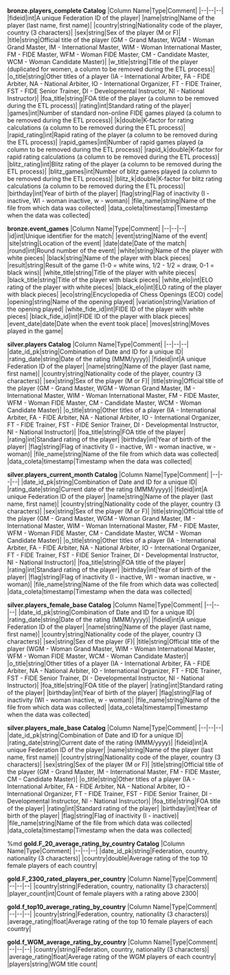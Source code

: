 **bronze.players_complete Catalog**
|Column Name|Type|Comment|
|--|--|--|
|fideid|int|A unique Federation ID of the player|
|name|string|Name of the player (last name, first name)|
|country|string|Nationality code of the player, country (3 characters)|
|sex|string|Sex of the player (M or F)|
|title|string|Official title of the player (GM - Grand Master, WGM - Woman Grand Master, IM - International Master, WIM - Woman International Master, FM - FIDE Master, WFM - Woman FIDE Master, CM - Candidate Master, WCM - Woman Candidate Master)|
|w_title|string|Title of the player (duplicated for women, a column to be removed during the ETL process)|
|o_title|string|Other titles of a player (IA - International Arbiter, FA - FIDE Arbiter, NA - National Arbiter, IO - International Organizer, FT - FIDE Trainer, FST - FIDE Senior Trainer, DI - Developmental Instructor, NI - National Instructor)|
|foa_title|string|FOA title of the player (a column to be removed during the ETL process)|
|rating|int|Standard rating of the player|
|games|int|Number of standard non-online FIDE games played (a column to be removed during the ETL process)|
|k|double|K-factor for rating calculations (a column to be removed during the ETL process)|
|rapid_rating|int|Rapid rating of the player (a column to be removed during the ETL process)|
|rapid_games|int|Number of rapid games played (a column to be removed during the ETL process)|
|rapid_k|double|K-factor for rapid rating calculations (a column to be removed during the ETL process)|
|blitz_rating|int|Blitz rating of the player (a column to be removed during the ETL process)|
|blitz_games|int|Number of blitz games played (a column to be removed during the ETL process)|
|blitz_k|double|K-factor for blitz rating calculations (a column to be removed during the ETL process)|
|birthday|int|Year of birth of the player|
|flag|string|Flag of inactivity (I - inactive, WI - woman inactive, w - woman)|
|file_name|string|Name of the file from which data was collected|
|data_coleta|timestamp|Timestamp when the data was collected|

**bronze.event_games**
|Column Name|Type|Comment|
|--|--|--|
|id|int|Unique identifier for the match|
|event|string|Name of the event|
|site|string|Location of the event|
|date|date|Date of the match|
|round|int|Round number of the event|
|white|string|Name of the player with white pieces|
|black|string|Name of the player with black pieces|
|result|string|Result of the game (1-0 = white wins, 1/2 - 1/2 = draw, 0-1 = black wins)|
|white_title|string|Title of the player with white pieces|
|black_title|string|Title of the player with black pieces|
|white_elo|int|ELO rating of the player with white pieces|
|black_elo|int|ELO rating of the player with black pieces|
|eco|string|Encyclopedia of Chess Openings (ECO) code|
|opening|string|Name of the opening played|
|variation|string|Variation of the opening played|
|white_fide_id|int|FIDE ID of the player with white pieces|
|black_fide_id|int|FIDE ID of the player with black pieces|
|event_date|date|Date when the event took place|
|moves|string|Moves played in the game|


**silver.players Catalog**
|Column Name|Type|Comment|
|--|--|--|
|date_id_pk|string|Combination of Date and ID for a unique ID|
|rating_date|string|Date of the rating (MMM/yyyy)|
|fideid|int|A unique Federation ID of the player|
|name|string|Name of the player (last name, first name)|
|country|string|Nationality code of the player, country (3 characters)|
|sex|string|Sex of the player (M or F)|
|title|string|Official title of the player (GM - Grand Master, WGM - Woman Grand Master, IM - International Master, WIM - Woman International Master, FM - FIDE Master, WFM - Woman FIDE Master, CM - Candidate Master, WCM - Woman Candidate Master)|
|o_title|string|Other titles of a player (IA - International Arbiter, FA - FIDE Arbiter, NA - National Arbiter, IO - International Organizer, FT - FIDE Trainer, FST - FIDE Senior Trainer, DI - Developmental Instructor, NI - National Instructor)|
|foa_title|string|FOA title of the player|
|rating|int|Standard rating of the player|
|birthday|int|Year of birth of the player|
|flag|string|Flag of inactivity (I - inactive, WI - woman inactive, w - woman)|
|file_name|string|Name of the file from which data was collected|
|data_coleta|timestamp|Timestamp when the data was collected|


**silver.players_current_month Catalog**
|Column Name|Type|Comment|
|--|--|--|
|date_id_pk|string|Combination of Date and ID for a unique ID|
|rating_date|string|Current date of the rating (MMM/yyyy)|
|fideid|int|A unique Federation ID of the player|
|name|string|Name of the player (last name, first name)|
|country|string|Nationality code of the player, country (3 characters)|
|sex|string|Sex of the player (M or F)|
|title|string|Official title of the player (GM - Grand Master, WGM - Woman Grand Master, IM - International Master, WIM - Woman International Master, FM - FIDE Master, WFM - Woman FIDE Master, CM - Candidate Master, WCM - Woman Candidate Master)|
|o_title|string|Other titles of a player (IA - International Arbiter, FA - FIDE Arbiter, NA - National Arbiter, IO - International Organizer, FT - FIDE Trainer, FST - FIDE Senior Trainer, DI - Developmental Instructor, NI - National Instructor)|
|foa_title|string|FOA title of the player|
|rating|int|Standard rating of the player|
|birthday|int|Year of birth of the player|
|flag|string|Flag of inactivity (I - inactive, WI - woman inactive, w - woman)|
|file_name|string|Name of the file from which data was collected|
|data_coleta|timestamp|Timestamp when the data was collected|


**silver.players_female_base Catalog**
|Column Name|Type|Comment|
|--|--|--|
|date_id_pk|string|Combination of Date and ID for a unique ID|
|rating_date|string|Date of the rating (MMM/yyyy)|
|fideid|int|A unique Federation ID of the player|
|name|string|Name of the player (last name, first name)|
|country|string|Nationality code of the player, country (3 characters)|
|sex|string|Sex of the player (F)|
|title|string|Official title of the player (WGM - Woman Grand Master, WIM - Woman International Master, WFM - Woman FIDE Master, WCM - Woman Candidate Master)|
|o_title|string|Other titles of a player (IA - International Arbiter, FA - FIDE Arbiter, NA - National Arbiter, IO - International Organizer, FT - FIDE Trainer, FST - FIDE Senior Trainer, DI - Developmental Instructor, NI - National Instructor)|
|foa_title|string|FOA title of the player|
|rating|int|Standard rating of the player|
|birthday|int|Year of birth of the player|
|flag|string|Flag of inactivity (WI - woman inactive, w - woman)|
|file_name|string|Name of the file from which data was collected|
|data_coleta|timestamp|Timestamp when the data was collected|

**silver.players_male_base Catalog**
|Column Name|Type|Comment|
|--|--|--|
|date_id_pk|string|Combination of Date and ID for a unique ID|
|rating_date|string|Current date of the rating (MMM/yyyy)|
|fideid|int|A unique Federation ID of the player|
|name|string|Name of the player (last name, first name)|
|country|string|Nationality code of the player, country (3 characters)|
|sex|string|Sex of the player (M or F)|
|title|string|Official title of the player (GM - Grand Master, IM - International Master, FM - FIDE Master, CM - Candidate Master)|
|o_title|string|Other titles of a player (IA - International Arbiter, FA - FIDE Arbiter, NA - National Arbiter, IO - International Organizer, FT - FIDE Trainer, FST - FIDE Senior Trainer, DI - Developmental Instructor, NI - National Instructor)|
|foa_title|string|FOA title of the player|
|rating|int|Standard rating of the player|
|birthday|int|Year of birth of the player|
|flag|string|Flag of inactivity (I - inactive)|
|file_name|string|Name of the file from which data was collected|
|data_coleta|timestamp|Timestamp when the data was collected|

%md
**gold.F_20_average_rating_by_country Catalog**
|Column Name|Type|Comment|
|--|--|--|
|date_id_pk|string|Federation, country, nationality (3 characters)|
|country|double|Average rating of the top 10 female players of each country|

**gold.F_2300_rated_players_per_country**
|Column Name|Type|Comment|
|--|--|--|
|country|string|Federation, country, nationality (3 characters)|
|player_count|int|Count of female players with a rating above 2300|


**gold.f_top10_average_rating_by_country**
|Column Name|Type|Comment|
|--|--|--|
|country|string|Federation, country, nationality (3 characters)|
|average_rating|float|Average rating of the top 10 female players of each country|


**gold.f_WGM_average_rating_by_country**
|Column Name|Type|Comment|
|--|--|--|
|country|string|Federation, country, nationality (3 characters)|
|average_rating|float|Average rating of the WGM players of each country|
|players|string|WGM title count|

